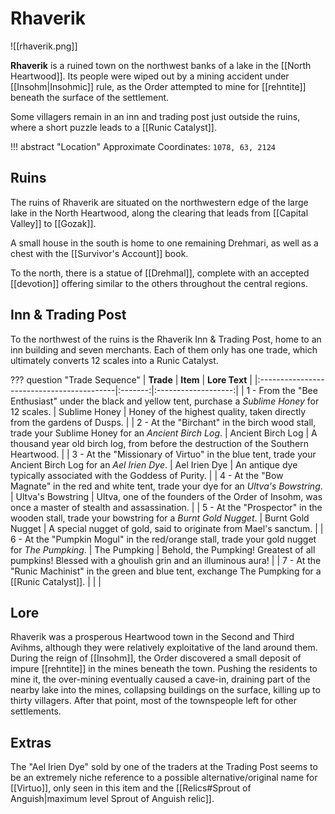 # Rhaverik

![[rhaverik.png]]

**Rhaverik** is a ruined town on the northwest banks of a lake in the [[North Heartwood]]. Its people were wiped out by a mining accident under [[Insohm|Insohmic]] rule, as the Order attempted to mine for [[rehntite]] beneath the surface of the settlement.

Some villagers remain in an inn and trading post just outside the ruins, where a short puzzle leads to a [[Runic Catalyst]].

!!! abstract "Location"
    Approximate Coordinates: `1078, 63, 2124`

## Ruins

The ruins of Rhaverik are situated on the northwestern edge of the large lake in the North Heartwood, along the clearing that leads from [[Capital Valley]] to [[Gozak]].

A small house in the south is home to one remaining Drehmari, as well as a chest with the [[Survivor's Account]] book.

To the north, there is a statue of [[Drehmal]], complete with an accepted [[devotion]] offering similar to the others throughout the central regions.

## Inn & Trading Post

To the northwest of the ruins is the Rhaverik Inn & Trading Post, home to an inn building and seven merchants. Each of them only has one trade, which ultimately converts 12 scales into a Runic Catalyst.

??? question "Trade Sequence"
    | **Trade** | **Item** | **Lore Text** |
    |:------------------------------------------|:-------:|:-------------------:|
    | 1 - From the "Bee Enthusiast" under the black and yellow tent, purchase a *Sublime Honey* for 12 scales. | Sublime Honey | Honey of the highest quality, taken directly from the gardens of Dusps. |
    | 2 - At the "Birchant" in the birch wood stall, trade your Sublime Honey for an *Ancient Birch Log*. | Ancient Birch Log | A thousand year old birch log, from before the destruction of the Southern Heartwood. |
    | 3 - At the "Missionary of Virtuo" in the blue tent, trade your Ancient Birch Log for an *Ael Irien Dye*. | Ael Irien Dye | An antique dye typically associated with the Goddess of Purity. |
    | 4 - At the "Bow Magnate" in the red and white tent, trade your dye for an *Ultva's Bowstring*. | Ultva's Bowstring | Ultva, one of the founders of the Order of Insohm, was once a master of stealth and assassination. |
    | 5 - At the "Prospector" in the wooden stall, trade your bowstring for a *Burnt Gold Nugget*. | Burnt Gold Nugget | A special nugget of gold, said to originate from Mael's sanctum. |
    | 6 - At the "Pumpkin Mogul" in the red/orange stall, trade your gold nugget for *The Pumpking*. | The Pumpking | Behold, the Pumpking! Greatest of all pumpkins! Blessed with a ghoulish grin and an illuminous aura! |
    | 7 - At the "Runic Machinist" in the green and blue tent, exchange The Pumpking for a [[Runic Catalyst]]. | | |

## Lore

Rhaverik was a prosperous Heartwood town in the Second and Third Avihms, although they were relatively exploitative of the land around them. During the reign of [[Insohm]], the Order discovered a small deposit of impure [[rehntite]] in the mines beneath the town. Pushing the residents to mine it, the over-mining eventually caused a cave-in, draining part of the nearby lake into the mines, collapsing buildings on the surface, killing up to thirty villagers. After that point, most of the townspeople left for other settlements.

## Extras

The "Ael Irien Dye" sold by one of the traders at the Trading Post seems to be an extremely niche reference to a possible alternative/original name for [[Virtuo]], only seen in this item and the [[Relics#Sprout of Anguish|maximum level Sprout of Anguish relic]].
